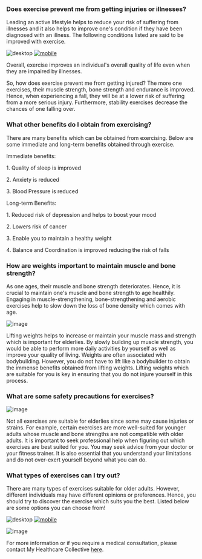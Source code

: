 ### Does exercise prevent me from getting injuries or illnesses?

Leading an active lifestyle helps to reduce your risk of suffering from illnesses and it also helps to improve one&#39;s condition if they have been diagnosed with an illness. The following conditions listed are said to be improved with exercise.

![desktop](/assets/post-images/post16e.png#desktop)
[![mobile](/assets/post-images/post16f.png#mobile)](/assets/post-images/post16f.png)

Overall, exercise improves an individual&#39;s overall quality of life even when they are impaired by illnesses.

So, how does exercise prevent me from getting injured? The more one exercises, their muscle strength, bone strength and endurance is improved. Hence, when experiencing a fall, they will be at a lower risk of suffering from a more serious injury. Furthermore, stability exercises decrease the chances of one falling over.

### What other benefits do I obtain from exercising?

There are many benefits which can be obtained from exercising. Below are some immediate and long-term benefits obtained through exercise.

Immediate benefits:

1\. Quality of sleep is improved

2\. Anxiety is reduced

3\. Blood Pressure is reduced

Long-term Benefits:

1\. Reduced risk of depression and helps to boost your mood

2\. Lowers risk of cancer

3\. Enable you to maintain a healthy weight

4\. Balance and Coordination is improved reducing the risk of falls

### How are weights important to maintain muscle and bone strength?

As one ages, their muscle and bone strength deteriorates. Hence, it is crucial to maintain one&#39;s muscle and bone strength to age healthily. Engaging in muscle-strengthening, bone-strengthening and aerobic exercises help to slow down the loss of bone density which comes with age.

![image](/assets/post-images/post16b.png#center)

Lifting weights helps to increase or maintain your muscle mass and strength which is important for elderlies. By slowly building up muscle strength, you would be able to perform more daily activities by yourself as well as improve your quality of living. Weights are often associated with bodybuilding. However, you do not have to lift like a bodybuilder to obtain the immense benefits obtained from lifting weights. Lifting weights which are suitable for you is key in ensuring that you do not injure yourself in this process.

### What are some safety precautions for exercises?

![image](/assets/post-images/post16c.png#center)

Not all exercises are suitable for elderlies since some may cause injuries or strains. For example, certain exercises are more well-suited for younger adults whose muscle and bone strengths are not compatible with older adults. It is important to seek professional help when figuring out which exercises are best suited for you. You may seek advice from your doctor or your fitness trainer. It is also essential that you understand your limitations and do not over-exert yourself beyond what you can do.

### What types of exercises can I try out?

There are many types of exercises suitable for older adults. However, different individuals may have different opinions or preferences. Hence, you should try to discover the exercise which suits you the best. Listed below are some options you can choose from!

![desktop](/assets/post-images/post16g.png#desktop)
[![mobile](/assets/post-images/post16h.png#mobile)](/assets/post-images/post16h.png)

![image](/assets/post-images/post16d.png#center)

For more information or if you require a medical consultation, please contact My Healthcare Collective [here](https://www.myhealthcarecollective.com/contact-us).

